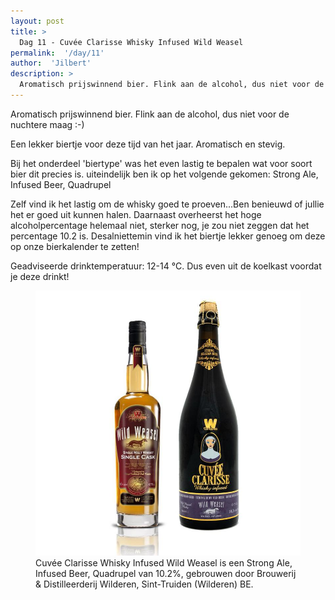 ```yaml
---
layout: post
title: >
  Dag 11 - Cuvée Clarisse Whisky Infused Wild Weasel
permalink:  '/day/11'
author:  'Jilbert'
description: >
  Aromatisch prijswinnend bier. Flink aan de alcohol, dus niet voor de nuchtere maag :-)
---
```

<p class='intro'><span class='dropcap'>A</span>romatisch prijswinnend bier. Flink aan de alcohol, dus niet voor de nuchtere maag :-)</p>

Een lekker biertje voor deze tijd van het jaar. Aromatisch en stevig.

Bij het onderdeel 'biertype' was het even lastig te bepalen wat voor soort bier dit precies is. uiteindelijk ben ik op het volgende gekomen: Strong Ale, Infused Beer, Quadrupel

Zelf vind ik het lastig om de whisky goed te proeven...Ben benieuwd of jullie het er goed uit kunnen halen. Daarnaast overheerst het hoge alcoholpercentage helemaal niet, sterker nog, je zou niet zeggen dat het percentage 10.2 is.
Desalniettemin vind ik het biertje  lekker genoeg om deze op onze bierkalender te zetten!

Geadviseerde drinktemperatuur: 12-14 °C. Dus even uit de koelkast voordat je deze drinkt!

<figure><img src='/assets/img/day_11.jpg' alt=''/> <figcaption>Cuvée Clarisse Whisky Infused Wild Weasel is een Strong Ale, Infused Beer, Quadrupel van 10.2%, gebrouwen door Brouwerij & Distilleerderij Wilderen, Sint-Truiden (Wilderen) BE.</figcaption></figure>
